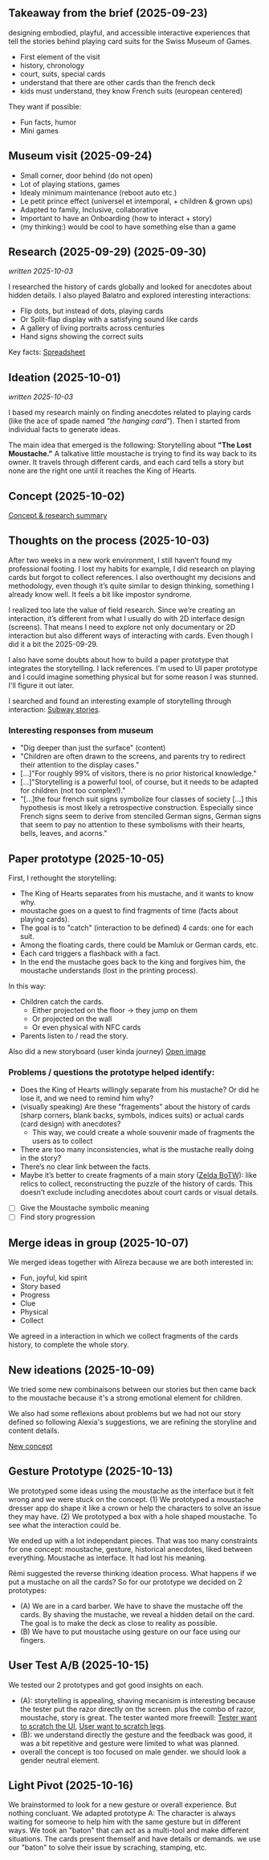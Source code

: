## Takeaway from the brief (2025-09-23)

designing embodied, playful, and accessible interactive experiences that tell the stories behind playing card suits for the Swiss Museum of Games.

- First element of the visit
- history, chronology
- court, suits, special cards
- understand that there are other cards than the french deck
- kids must understand, they know French suits (european centered)

They want if possible:
- Fun facts, humor
- Mini games

## Museum visit (2025-09-24)

- Small corner, door behind (do not open)
- Lot of playing stations, games
- Idealy minimum maintenance (reboot auto etc.)
- Le petit prince effect (universel et intemporal, + children & grown ups)
- Adapted to family, Inclusive, collaborative
- Important to have an Onboarding (how to interact + story)
- (my thinking:) would be cool to have something else than a game

## Research (2025-09-29) (2025-09-30)
_written 2025-10-03_

I researched the history of cards globally and looked for anecdotes about hidden details. I also played Balatro and explored interesting interactions:

- Flip dots, but instead of dots, playing cards
- Or Split-flap display with a satisfying sound like cards
- A gallery of living portraits across centuries
- Hand signs showing the correct suits

Key facts:
[Spreadsheet](https://docs.google.com/spreadsheets/d/1icYrt-z572ls68dVIPBTLnkSGJya6dV888MtH4_C5rM/edit?usp=sharing)

## Ideation (2025-10-01)
_written 2025-10-03_

I based my research mainly on finding anecdotes related to playing cards (like the ace of spade named _"the hanging card"_). Then I started from individual facts to generate ideas.

The main idea that emerged is the following:
Storytelling about **"The Lost Moustache."** A talkative little moustache is trying to find its way back to its owner. It travels through different cards, and each card tells a story but none are the right one until it reaches the King of Hearts.

## Concept (2025-10-02)

[Concept & research summary](concept-2025-10-01.md)

## Thoughts on the process (2025-10-03)

After two weeks in a new work environment, I still haven’t found my professional footing. I lost my habits for example, I did research on playing cards but forgot to collect references. I also overthought my decisions and methodology, even though it’s quite similar to design thinking, something I already know well. It feels a bit like impostor syndrome.

I realized too late the value of field research. Since we’re creating an interaction, it’s different from what I usually do with 2D interface design (screens). That means I need to explore not only documentary or 2D interaction but also different ways of interacting with cards. Even though I did it a bit the 2025-09-29.

I also have some doubts about how to build a paper prototype that integrates the storytelling. I lack references. I'm used to UI paper prototype and I could imagine something physical but for some reason I was stunned. I'll figure it out later.

I searched and found an interesting example of storytelling through interaction: [Subway stories](https://www.youtube.com/watch?v=sxP2EPP9d3g).

### Interesting responses from museum

- "Dig deeper than just the surface" (content)
- "Children are often drawn to the screens, and parents try to redirect their attention to the display cases."
- [...]"For roughly 99% of visitors, there is no prior historical knowledge."
- [...]"Storytelling is a powerful tool, of course, but it needs to be adapted for children (not too complex!)."
- "[...]the four french suit signs symbolize four classes of society [...] this hypothesis is most likely a retrospective construction. Especially since French signs seem to derive from stenciled German signs, German signs that seem to pay no attention to these symbolisms with their hearts, bells, leaves, and acorns."

## Paper prototype (2025-10-05)

First, I rethought the storytelling:

- The King of Hearts separates from his mustache, and it wants to know why.
- moustache goes on a quest to find fragments of time (facts about playing cards).
- The goal is to "catch" (interaction to be defined) 4 cards: one for each suit.
- Among the floating cards, there could be Mamluk or German cards, etc.
- Each card triggers a flashback with a fact.
- In the end the mustache goes back to the king and forgives him, the moustache understands (lost in the printing process).

In this way:

- Children catch the cards.
    - Either projected on the floor → they jump on them
    - Or projected on the wall
    - Or even physical with NFC cards
- Parents listen to / read the story.

Also did a new storyboard (user kinda journey) [Open image](./images/storyboard-2025-10-05.jpg)

### Problems / questions the prototype helped identify:

- Does the King of Hearts willingly separate from his mustache? Or did he lose it, and we need to remind him why?
- (visually speaking) Are these "fragements" about the history of cards (sharp corners, blank backs, symbols, indices suits) or actual cards (card design) with anecdotes?
    - This way, we could create a whole souvenir made of fragments the users as to collect
- There are too many inconsistencies, what is the mustache really doing in the story?
- There’s no clear link between the facts.
- Maybe it’s better to create fragments of a main story ([Zelda BoTW](https://www.ign.com/wikis/the-legend-of-zelda-breath-of-the-wild/Memories)): like relics to collect, reconstructing the puzzle of the history of cards. This doesn’t exclude including anecdotes about court cards or visual details.

- [ ] Give the Moustache symbolic meaning
- [ ] Find story progression

## Merge ideas in group (2025-10-07)

We merged ideas together with Alireza because we are both interested in:
- Fun, joyful, kid spirit
- Story based
- Progress
- Clue
- Physical
- Collect

We agreed in a interaction in which we collect fragments of the cards history, to complete the whole story.

## New ideations (2025-10-09)

We tried some new combinaisons between our stories but then came back to the moustache because it's a strong emotional element for children.

We also had some reflexions about problems but we had not our story defined so following Alexia's suggestions, we are refining the storyline and content details.

[New concept](./concept-2025-10-09.md)

## Gesture Prototype (2025-10-13)

We prototyped some ideas using the moustache as the interface but it felt wrong and we were stuck on the concept. (1) We prototyped a moustache dresser app do shape it like a crown or help the characters to solve an issue they may have. (2) We prototyped a box with a hole shaped moustache. To see what the interaction could be.

We ended up with a lot independant pieces. That was too many constraints for one concept: moustache, gesture, historical anecdotes, liked between everything. Moustache as interface. It had lost his meaning.

Rémi suggested the reverse thinking ideation process. What happens if we put a mustache on all the cards?
So for our prototype we decided on 2 prototypes:
- (A) We are in a card barber. We have to shave the mustache off the cards. By shaving the mustache, we reveal a hidden detail on the card. The goal is to make the deck as close to reality as possible.
- (B) We have to put moustache using gesture on our face using our fingers.

## User Test A/B (2025-10-15)

We tested our 2 prototypes and got good insights on each.
- (A): storytelling is appealing, shaving mecanisim is interesting because the tester put the razor directly on the screen. plus the combo of razor, moustache, story is great. The tester wanted more freewill: [Tester want to scratch the UI](./images/usertest1-behaviour1.png), [User want to scratch legs](./images/usertest1-behaviour2.png).
- (B): we understand directly the gesture and the feedback was good, it was a bit repetitive and gesture were limited to what was planned.
- overall the concept is too focused on male gender. we should look a gender neutral element.

##  Light Pivot (2025-10-16)

We brainstormed to look for a new gesture or overall experience. But nothing concluant.
We adapted prototype A: The character is always waiting for someone to help him with the same gesture but in different ways.
We took an "baton" that can act as a multi-tool and make different situations. The cards present themself and have details or demands. we use our "baton" to solve their issue by scraching, stamping, etc.
